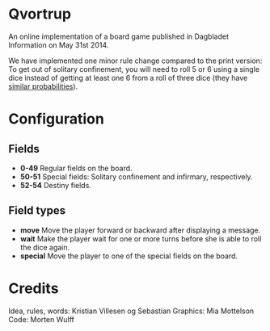 Qvortrup
========

An online implementation of a board game published in Dagbladet Information on May 31st 2014.

We have implemented one minor rule change compared to the print version: To get out of solitary confinement, you will need to roll 5 or 6 using a single dice instead of getting at least one 6 from a roll of three dice (they have [similar probabilities](http://www.edcollins.com/backgammon/diceprob.htm)).


Configuration
=============

Fields
------

* **0-49** Regular fields on the board.
* **50-51** Special fields: Solitary confinement and infirmary, respectively.
* **52-54** Destiny fields.


Field types
-----------

* **move** Move the player forward or backward after displaying a message.
* **wait** Make the player wait for one or more turns before she is able to roll the dice again.
* **special** Move the player to one of the special fields on the board.


Credits
=======

Idea, rules, words: Kristian Villesen og Sebastian
Graphics: Mia Mottelson
Code: Morten Wulff
